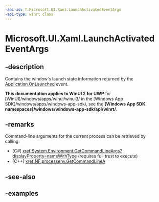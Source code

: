 ```yaml
---
-api-id: T:Microsoft.UI.Xaml.LaunchActivatedEventArgs
-api-type: winrt class
---
```


# Microsoft.UI.Xaml.LaunchActivatedEventArgs

<!--
public sealed class LaunchActivatedEventArgs
-->

## -description

Contains the window's launch state information returned by the [Application.OnLaunched](application_onlaunched_1344752508.md) event.

**This documentation applies to WinUI 2 for UWP** for [WinUI]/windows/apps/winui/winui3/ in the [Windows App SDK]/windows/apps/windows-app-sdk/, see the **[Windows App SDK namespaces]/windows/windows-app-sdk/api/winrt/**.

## -remarks

Command-line arguments for the current process can be retrieved by calling:

- [C#] <xref:System.Environment.GetCommandLineArgs?displayProperty=nameWithType> (requires full trust to execute)
- [C++] <xref:NF:processenv.GetCommandLineA>

## -see-also

## -examples
